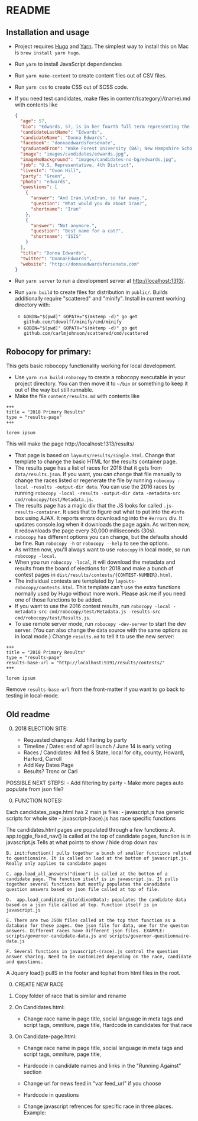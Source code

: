 # README

## Installation and usage

* Project requires [Hugo](https://gohugo.io) and [Yarn](https://yarnpkg.com/). The simplest way to install this on Mac is `brew install yarn hugo`.

* Run `yarn` to install JavaScript dependencies

* Run `yarn make-content` to create content files out of CSV files.

* Run `yarn css` to create CSS out of SCSS code.

* If you need test candidates, make files in content/(category)/(name).md with contents like

  ```json
  {
    "age": 57,
    "bio": "Edwards, 57, is in her fourth full term representing the 4th Congressional District in Congress. The Oxon Hill woman is a lawyer and former progressive advocate.",
    "candidateLastName": "Edwards",
    "candidateName": "Donna Edwards",
    "facebook": "donnaedwardsforsenate",
    "graduatedFrom": "Wake Forest University (BA); New Hampshire School of Law (formerly Franklin Pierce Law Center) (JD)",
    "image": "images/candidates/edwards.jpg",
    "imageNoBackground": "images/candidates-no-bg/edwards.jpg",
    "job": "U.S. Representative, 4th District",
    "livesIn": "Oxon Hill",
    "party": "Green",
    "photo": "edwards",
    "questions": [
      {
        "answer": "And Iran.\n\nIran, so far away.",
        "question": "What would you do about Iran?",
        "shortname": "Iran"
      },
      {
        "answer": "Not anymore.",
        "question": "Best name for a cat?",
        "shortname": "ISIS"
      }
    ],
    "title": "Donna Edwards",
    "twitter": "DonnaFEdwards",
    "website": "http://donnaedwardsforsenate.com"
  }
  ```

* Run `yarn server` to run a development server at [http://localhost:1313/](http://localhost:1313/).

* Run `yarn build` to create files for distribution in `public/`. Builds additionally require "scattered" and "minify". Install in current working directory with:

  - `GOBIN="$(pwd)" GOPATH="$(mktemp -d)" go get github.com/tdewolff/minify/cmd/minify`
  - `GOBIN="$(pwd)" GOPATH="$(mktemp -d)" go get github.com/carlmjohnson/scattered/cmd/scattered`


## Robocopy for primary:

This gets basic robocopy functionality working for local development.

- Use `yarn run build:robocopy` to create a robocopy executable in your project directory. You can then move it to `~/bin` or something to keep it out of the way but still runnable.
- Make the file `content/results.md` with contents like

```
+++
title = "2018 Primary Results"
type = "results-page"
+++

lorem ipsum
```

This will make the page http://localhost:1313/results/

- That page is based on `layouts/results/single.html`. Change that template to change the basic HTML for the results container page.
- The results page has a list of races for 2018 that it gets from `data/results.json`. If you want, you can change that file manually to change the races listed or regenerate the file by running `robocopy -local -results -output-dir data`. You can use the 2016 races by running `robocopy -local -results -output-dir data -metadata-src cmd/robocopy/test/Metadata.js`.
- The results page has a magic div that the JS looks for called `.js-results-container`. It uses that to figure out what to put into the `#info` box using AJAX. It reports errors downloading into the `#errors` div. It updates console.log when it downloads the page again. As written now, it redownloads the page every 30,000 milliseconds (30s).
- `robocopy` has different options you can change, but the defaults should be fine. Run `robocopy -h` or `robocopy --help` to see the options.
- As written now, you'll always want to use `robocopy` in local mode, so run `robocopy -local`.
- When you run `robocopy -local`, it will download the metadata and results from the board of elections for 2018 and make a bunch of contest pages in `dist/results/contests/{CONTEST-NUMBER}.html`.
- The individual contests are templated by `layouts-robocopy/contests.html`. This template can't use the extra functions normally used by Hugo without more work. Please ask me if you need one of those functions to be added.
- If you want to use the 2016 contest results, run `robocopy -local -metadata-src cmd/robocopy/test/Metadata.js -results-src cmd/robocopy/test/Results.js`.
- To use remote server mode, run `robocopy -dev-server` to start the dev server. (You can also change the data source with the same options as in local mode.) Change `results.md` to tell it to use the new server:

```
+++
title = "2018 Primary Results"
type = "results-page"
results-base-url = "http://localhost:9191/results/contests/"
+++

lorem ipsum
```

Remove `results-base-url` from the front-matter if you want to go back to testing in local-mode.


## Old readme

0. 2018 ELECTION SITE:

   * Requested changes: Add filtering by party
   * Timeline / Dates: end of april launch / June 14 is early voting
   * Races / Candidates: All fed & State, local for city, county, Howard, Harford, Carroll
   * Add Key Dates Page
   * Results? Tronc or Carl

POSSIBLE NEXT STEPS: - Add filtering by party - Make more pages auto populate from json file?

0. FUNCTION NOTES:

Each candidates_page.html has 2 main js files: - javascript.js has generic scripts for whole site - javascript-(race).js has race specific functions

The candidates.html pages are populated through a few functions:
A. app.toggle_fixed_nav() is called at the top of candidate pages, function is in javascript.js
Tells at what points to show / hide drop down nav

    B. init:function() pulls together a bunch of smaller functions related to questionaire. It is called on load at the bottom of javascript.js. Really only applies to candidate pages

    C. app.load_all_answers("dixon") is called at the bottom of a candidate page. The function itself is in javascript.js. It pulls together several functions but mostly populates the canadidate question answers based on json file called at top of file.

    D.  app.load_candidate_data(dixonData); populates the candidate data based on a json file called at top. Function itself is in javascript.js

    E. There are two JSON files called at the top that function as a database for these pages. One json file for data, one for the queston answers. Different races have different json files. EXAMPLE: scripts/governor-candidate-data.js and scripts/governor-questionnaire-data.js

    F. Several functions in javascript-(race).js control the question answer sharing. Need to be customized depending on the race, candidate and questions.

A Jquery load() pullS in the footer and tophat from html files in the root.

0. CREATE NEW RACE

1) Copy folder of race that is similar and rename

2. On Candidates.html:

   * Change race name in page title, social language in meta tags and script tags, omniture, page title,
     Hardcode in candidates for that race

3) On Candidate-page.html:

   * Change race name in page title, social language in meta tags and script tags, omniture, page title,

   * Hardcode in candidate names and links in the "Running Against" section

   * Change url for news feed in "var feed_url" if you choose

   * Hardcode in questions

   * Change javascript refrences for specific race in three places. Example: <script language="javascript" src="../scripts/governor-candidate-data.js"> would become <script language="javascript" src="../scripts/comptroller-candidate-data.js">.

4. Make three javascript pages

   javascript-(race).js: Swap info for canidiates and questions. This is for the SHARE QUESTION function

   (race)-candidate-data.js: JSON file for candidate data
   Complete google doc (\*see spreadsheet notes below)
   Convert to JSON (http://www.convertcsv.com/csv-to-json.htm)
   Add JSON to this js file, follow formatting

   (race)-questionaire-data.js: JSON file for candidate questionaire data
   Complete google doc (\*see spreadsheet notes below)
   Convert to JSON (http://www.convertcsv.com/csv-to-json.htm)
   Add JSON to this js file, follow formatting

* SPREADSHEET NOTES:

      	A. Cadidate Data input notes:

      	PARTY: Democrat/Republican should be capatalized
      	WEBSITE: xxx.com (no http://www.)
      	TWITTER: @XXX
      	FACEBOOK: facebook.com/xxx (no http://www.)
      	BIO:  Wrap all paragraphs in <p></p>. MUST be one long string with no returns
      	BACKGROUND:  Wrap all paragraphs in <p></p>. MUST be one long string with no returns


    B. Questionaires

    - Entries must be one long string
    - It is ok if some p2 fields are blank
    - If a p2 entry has more that one paragraph, need to wrap all graphs in  <p></p>
    - p1 entires should not be wrapped in <p>

0. NEWS FEED ON CANDIDATE PAGE:

Uses rss2json

STEP 1: Create the feed

    - Go to this page: https://rss2json.com/

    - Run xml page through their converter (Example: http://www.baltimoresun.com/news/maryland/politics/rss2.0.xml)

    - Choose advanced options and make count = 5

    - Need to have an API key to do this, just log in for one (it is free)

STEP 2: Add the feed to candidates-page.html

    Add the url provided in the converter to the variable "var feed_url" at the bottom of candidate-page.html

SOURCE CODE:
I used the AJAX code on this page, just swapped out the url provided from the converter in step 1:
https://rss2json.com/rss-to-json-api-javascript-example

0. Dev Pass
   (baltsun / data)

